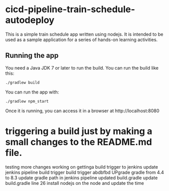 # cicd-pipeline-train-schedule-autodeploy

This is a simple train schedule app written using nodejs. It is intended to be used as a sample application for a series of hands-on learning activities.

## Running the app

You need a Java JDK 7 or later to run the build. You can run the build like this:

    ./gradlew build

You can run the app with:

    ./gradlew npm_start

Once it is running, you can access it in a browser at http://localhost:8080

# triggering a build just by making a small changes to the README.md file.
testing
 more changes
working on gettinga build trigger to jenkins
update jenkins pipeline
build trigger
build trigger abdbfbd
UPgrade gradle from 4.4 to 8.3
update gradle path in jenkins pipeline
updated build.gradle 
update build.gradle line 26
install nodejs on the node and update the time 
